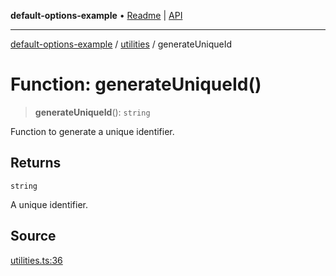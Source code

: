 **default-options-example** • [Readme](../../README.md) \| [API](../../modules.md)

***

[default-options-example](../../README.md) / [utilities](../README.md) / generateUniqueId

# Function: generateUniqueId()

> **generateUniqueId**(): `string`

Function to generate a unique identifier.

## Returns

`string`

A unique identifier.

## Source

[utilities.ts:36](https://github.com/tgreyuk/typedoc-plugin-markdown-examples/blob/d1574a7/examples/01-typedoc-plugin-markdown/src/utilities.ts#L36)
